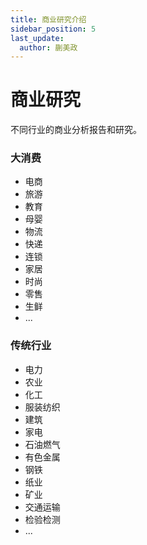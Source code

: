```yaml
---
title: 商业研究介绍
sidebar_position: 5
last_update:
  author: 蒯美政
---
```


# 商业研究

不同行业的商业分析报告和研究。

### 大消费

- 电商
- 旅游
- 教育
- 母婴
- 物流
- 快递
- 连锁
- 家居
- 时尚
- 零售
- 生鲜
- ...

### 传统行业

- 电力
- 农业
- 化工
- 服装纺织
- 建筑
- 家电
- 石油燃气
- 有色金属
- 钢铁
- 纸业
- 矿业
- 交通运输
- 检验检测
- ...

